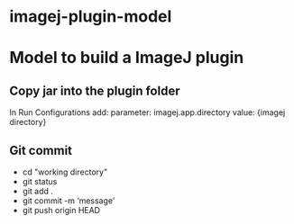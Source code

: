 # imagej-plugin-model

Model to build a ImageJ plugin
==============================


Copy jar into the plugin folder
-------------------------------
In Run Configurations add:
	parameter: imagej.app.directory
	value: {imagej directory}

Git commit
----------
- cd "working directory"
- git status
- git add .
- git commit -m ‘message’
- git push origin HEAD
